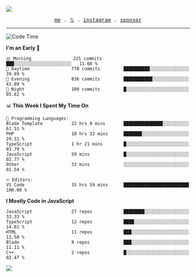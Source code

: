 <img style="bottom: 800px;" src="https://imgur.com/rilHVxA.png"/>
<p align="center">
  <samp>
    <a href="https://fayln.com">me</a> .
    <!-- <a href="https://fayln.com/projects">projects</a> . -->
    <a href="https://go.fayln.com/twitter">𝕏</a> .
    <a href="https://go.fayln.com/instagram">instagram</a> .
<!--     <a href="https://go.fayln.com/polywork">polywork</a> . -->
    <a href="https://github.com/sponsors/faridhnzz">sponsor</a>
  </samp>
</p>

---
<!--START_SECTION:waka-->
![Code Time](http://img.shields.io/badge/Code%20Time-3%2C876%20hrs%2053%20mins-blue)

**I'm an Early 🐤** 

```text
🌞 Morning                225 commits         ███░░░░░░░░░░░░░░░░░░░░░░   11.60 % 
🌆 Daytime                770 commits         ██████████░░░░░░░░░░░░░░░   39.69 % 
🌃 Evening                836 commits         ███████████░░░░░░░░░░░░░░   43.09 % 
🌙 Night                  109 commits         █░░░░░░░░░░░░░░░░░░░░░░░░   05.62 % 
```


📊 **This Week I Spent My Time On** 

```text
💬 Programming Languages: 
Blade Template           22 hrs 8 mins       ███████████████░░░░░░░░░░   61.51 % 
PHP                      10 hrs 32 mins      ███████░░░░░░░░░░░░░░░░░░   29.31 % 
TypeScript               1 hr 21 mins        █░░░░░░░░░░░░░░░░░░░░░░░░   03.79 % 
JavaScript               59 mins             █░░░░░░░░░░░░░░░░░░░░░░░░   02.77 % 
Other                    33 mins             ░░░░░░░░░░░░░░░░░░░░░░░░░   01.54 % 

🔥 Editors: 
VS Code                  35 hrs 59 mins      █████████████████████████   100.00 % 
```

**I Mostly Code in JavaScript** 

```text
JavaScript               27 repos            ████████░░░░░░░░░░░░░░░░░   33.33 % 
TypeScript               12 repos            ████░░░░░░░░░░░░░░░░░░░░░   14.81 % 
HTML                     11 repos            ███░░░░░░░░░░░░░░░░░░░░░░   13.58 % 
Blade                    9 repos             ███░░░░░░░░░░░░░░░░░░░░░░   11.11 % 
C++                      2 repos             █░░░░░░░░░░░░░░░░░░░░░░░░   02.47 % 
```




<!--END_SECTION:waka-->

![](https://hit.yhype.me/github/profile?user_id=29797712)
